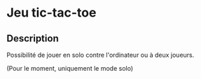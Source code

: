 # Jeu tic-tac-toe

## Description

Possibilité de jouer en solo contre l'ordinateur ou à deux joueurs.

(Pour le moment, uniquement le mode solo)
